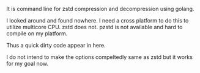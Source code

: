 It is command line for zstd compression and decompression using golang.

I looked around and found nowhere. I need a cross platform to do this to utilize multicore CPU. zstd does not. pzstd is not available and hard to compile on my platform. 

Thus a quick dirty code appear in here.

I do not intend to make the options compeltedly same as zstd but it works for my goal now.
